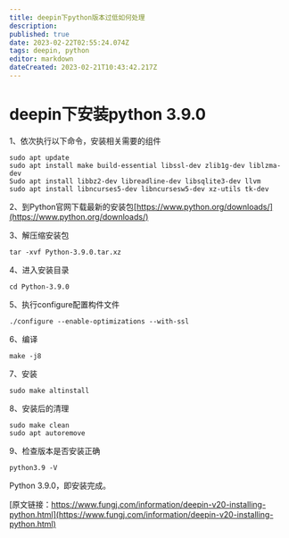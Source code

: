```yaml
---
title: deepin下python版本过低如何处理
description: 
published: true
date: 2023-02-22T02:55:24.074Z
tags: deepin, python
editor: markdown
dateCreated: 2023-02-21T10:43:42.217Z
---
```


# deepin下安装python 3.9.0

1、依次执行以下命令，安装相关需要的组件
```
sudo apt update
sudo apt install make build-essential libssl-dev zlib1g-dev liblzma-dev
Sudo apt install libbz2-dev libreadline-dev libsqlite3-dev llvm
sudo apt install libncurses5-dev libncursesw5-dev xz-utils tk-dev
```
2、到Python官网下载最新的安装包[https://www.python.org/downloads/](https://www.python.org/downloads/)

3、解压缩安装包
```
tar -xvf Python-3.9.0.tar.xz
```
4、进入安装目录
```
cd Python-3.9.0
```
5、执行configure配置构件文件
```
./configure --enable-optimizations --with-ssl
```
6、编译
```
make -j8
```
7、安装
```
sudo make altinstall
```
8、安装后的清理
```
sudo make clean
sudo apt autoremove
```
9、检查版本是否安装正确
```
python3.9 -V
```
Python 3.9.0，即安装完成。


[原文链接：https://www.fungj.com/information/deepin-v20-installing-python.html](https://www.fungj.com/information/deepin-v20-installing-python.html)